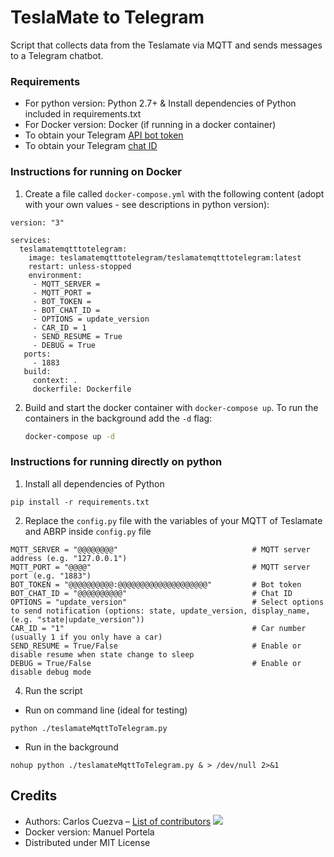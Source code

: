 # TeslaMate to Telegram


Script that collects data from the Teslamate via MQTT and sends messages to a Telegram chatbot.

### Requirements

* For python version: Python 2.7+ & Install dependencies of Python included in requirements.txt
* For Docker version: Docker (if running in a docker container)
* To obtain your Telegram [API bot token](https://core.telegram.org/bots#6-botfather)
* To obtain your Telegram [chat ID](https://docs.influxdata.com/kapacitor/v1.5/event_handlers/telegram/#get-your-telegram-chat-id)

### Instructions for running on Docker


1. Create a file called `docker-compose.yml` with the following content (adopt with your own values - see descriptions in python version):

~~~
version: "3"

services:
  teslamatemqtttotelegram:
    image: teslamatemqtttotelegram/teslamatemqtttotelegram:latest
    restart: unless-stopped
    environment:
     - MQTT_SERVER =
     - MQTT_PORT =
     - BOT_TOKEN =
     - BOT_CHAT_ID =
     - OPTIONS = update_version
     - CAR_ID = 1
     - SEND_RESUME = True
     - DEBUG = True
   ports:
     - 1883
   build:
     context: .
     dockerfile: Dockerfile
~~~

2. Build and start the docker container with `docker-compose up`. To run the containers in the background add the `-d` flag:

   ```bash
   docker-compose up -d
   ```

### Instructions for running directly on python

1. Install all dependencies of Python
~~~
pip install -r requirements.txt
~~~
2. Replace the `config.py` file with the variables of your MQTT of Teslamate and ABRP inside `config.py` file
~~~
MQTT_SERVER = "@@@@@@@@"                              # MQTT server address (e.g. "127.0.0.1")
MQTT_PORT = "@@@@"                                    # MQTT server port (e.g. "1883")
BOT_TOKEN = "@@@@@@@@@@:@@@@@@@@@@@@@@@@@@@@"         # Bot token
BOT_CHAT_ID = "@@@@@@@@@@"                            # Chat ID
OPTIONS = "update_version"                            # Select options to send notification (options: state, update_version, display_name, (e.g. "state|update_version"))  
CAR_ID = "1"                                          # Car number (usually 1 if you only have a car)
SEND_RESUME = True/False                              # Enable or disable resume when state change to sleep
DEBUG = True/False                                    # Enable or disable debug mode
~~~
4. Run the script
* Run on command line (ideal for testing)
~~~
python ./teslamateMqttToTelegram.py
~~~
* Run in the background
~~~
nohup python ./teslamateMqttToTelegram.py & > /dev/null 2>&1
~~~


## Credits

- Authors: Carlos Cuezva – [List of contributors](https://github.com/carloscuezva/teslamate-telegram/graphs/contributors) [![](https://img.shields.io/badge/Donate-PayPal-ff69b4.svg)](https://www.paypal.com/donate?hosted_button_id=9H6B9CRBL6V4E)
- Docker version: Manuel Portela
- Distributed under MIT License
